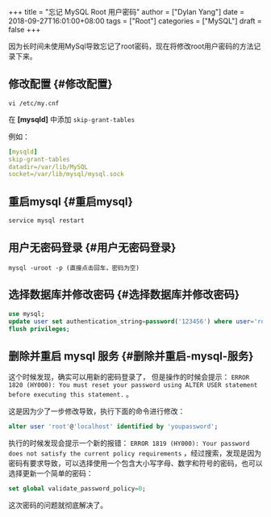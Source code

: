 +++
title = "忘记 MySQL Root 用户密码"
author = ["Dylan Yang"]
date = 2018-09-27T16:01:00+08:00
tags = ["Root"]
categories = ["MySQL"]
draft = false
+++

因为长时间未使用MySql导致忘记了root密码，现在将修改root用户密码的方法记录下来。


## 修改配置 {#修改配置}

```shell
vi /etc/my.cnf
```

在 **[mysqld]** 中添加 `skip-grant-tables`

例如：

```yml
[mysqld]
skip-grant-tables
datadir=/var/lib/MySQL
socket=/var/lib/mysql/mysql.sock
```


## 重启mysql {#重启mysql}

```shell
service mysql restart
```


## 用户无密码登录 {#用户无密码登录}

```shell
mysql -uroot -p (直接点击回车，密码为空)
```


## 选择数据库并修改密码 {#选择数据库并修改密码}

```sql
use mysql;
update user set authentication_string=password('123456') where user='root';
flush privileges;
```


## 删除并重启 mysql 服务 {#删除并重启-mysql-服务}

这个时候发现，确实可以用新的密码登录了， 但是操作的时候会提示：
`ERROR 1820 (HY000): You must reset your password using ALTER USER statement
before executing this statement.` 。

这是因为少了一步修改导致，执行下面的命令进行修改：

```sql
alter user 'root'@'localhost' identified by 'youpassword';
```

执行的时候发现会提示一个新的报错： `ERROR 1819 (HY000): Your password
does not satisfy the current policy requirements` ，经过搜索，发现是因为密码有要求导致，可以选择使用一个包含大小写字母、数字和符号的密码，也可以选择更新一个简单的密码：

```sql
set global validate_password_policy=0;
```

这次密码的问题就彻底解决了。
